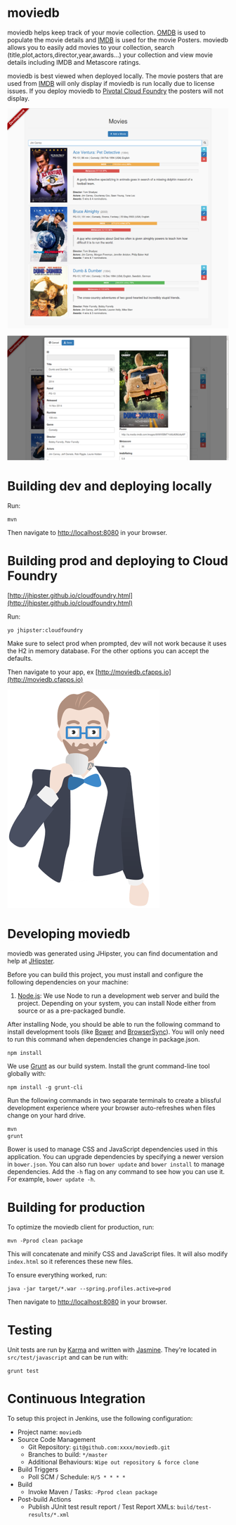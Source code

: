 # moviedb

moviedb helps keep track of your movie collection.  [OMDB](http://www.omdbapi.com) is used to populate the movie details and [IMDB](http://www.imdb.com) is used for the movie Posters.  moviedb allows you to easily add movies to your collection, search (title,plot,actors,director,year,awards...) your collection and view movie details including IMDB and Metascore ratings.

moviedb is best viewed when deployed locally.  The movie posters that are used from [IMDB](http://www.imdb.com) will only display if moviedb is run locally due to license issues.  If you deploy moviedb to [Pivotal Cloud Foundry](http://pivotal.io/platform) the posters will not display. 

![Alt text](screenshotMovies.png?raw=true "Movies")

![Alt text](screenshotMovieForm.png?raw=true "Movie Form")

# Building dev and deploying locally

Run:

    mvn

Then navigate to [http://localhost:8080](http://localhost:8080) in your browser.


# Building prod and deploying to Cloud Foundry

[http://jhipster.github.io/cloudfoundry.html](http://jhipster.github.io/cloudfoundry.html)

Run:

    yo jhipster:cloudfoundry

Make sure to select prod when prompted, dev will not work because it uses the H2 in memory database.  For the other options you can accept the defaults.

Then navigate to your app, ex [http://moviedb.cfapps.io](http://moviedb.cfapps.io)

![Alt text](src/main/webapp/assets/images/hipster.png?raw=true "JHipster")

# Developing moviedb 

moviedb was generated using JHipster, you can find documentation and help at [JHipster][].

Before you can build this project, you must install and configure the following dependencies on your machine:

1. [Node.js][]: We use Node to run a development web server and build the project.
   Depending on your system, you can install Node either from source or as a pre-packaged bundle.

After installing Node, you should be able to run the following command to install development tools (like
[Bower][] and [BrowserSync][]). You will only need to run this command when dependencies change in package.json.

    npm install

We use [Grunt][] as our build system. Install the grunt command-line tool globally with:

    npm install -g grunt-cli

Run the following commands in two separate terminals to create a blissful development experience where your browser
auto-refreshes when files change on your hard drive.

    mvn
    grunt

Bower is used to manage CSS and JavaScript dependencies used in this application. You can upgrade dependencies by
specifying a newer version in `bower.json`. You can also run `bower update` and `bower install` to manage dependencies.
Add the `-h` flag on any command to see how you can use it. For example, `bower update -h`.

# Building for production

To optimize the moviedb client for production, run:

    mvn -Pprod clean package

This will concatenate and minify CSS and JavaScript files. It will also modify `index.html` so it references
these new files.

To ensure everything worked, run:

    java -jar target/*.war --spring.profiles.active=prod

Then navigate to [http://localhost:8080](http://localhost:8080) in your browser.

# Testing

Unit tests are run by [Karma][] and written with [Jasmine][]. They're located in `src/test/javascript` and can be run with:

    grunt test

# Continuous Integration

To setup this project in Jenkins, use the following configuration:

* Project name: `moviedb`
* Source Code Management
    * Git Repository: `git@github.com:xxxx/moviedb.git`
    * Branches to build: `*/master`
    * Additional Behaviours: `Wipe out repository & force clone`
* Build Triggers
    * Poll SCM / Schedule: `H/5 * * * *`
* Build
    * Invoke Maven / Tasks: `-Pprod clean package`
* Post-build Actions
    * Publish JUnit test result report / Test Report XMLs: `build/test-results/*.xml`

[JHipster]: https://jhipster.github.io/
[Node.js]: https://nodejs.org/
[Bower]: http://bower.io/
[Grunt]: http://gruntjs.com/
[BrowserSync]: http://www.browsersync.io/
[Karma]: http://karma-runner.github.io/
[Jasmine]: http://jasmine.github.io/2.0/introduction.html
[Protractor]: https://angular.github.io/protractor/
